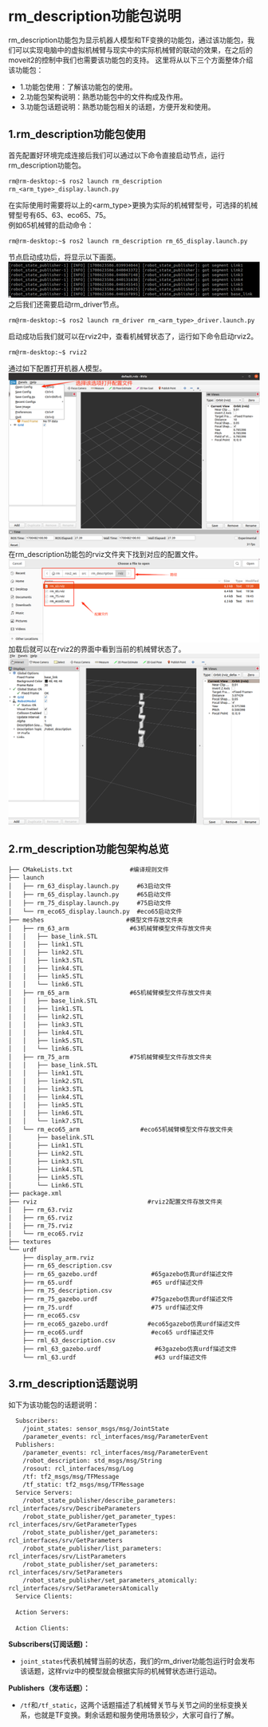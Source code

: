 # rm_description功能包说明

rm_description功能包为显示机器人模型和TF变换的功能包，通过该功能包，我们可以实现电脑中的虚拟机械臂与现实中的实际机械臂的联动的效果，在之后的moveit2的控制中我们也需要该功能包的支持。
这里将从以下三个方面整体介绍该功能包：

* 1.功能包使用：了解该功能包的使用。
* 2.功能包架构说明：熟悉功能包中的文件构成及作用。
* 3.功能包话题说明：熟悉功能包相关的话题，方便开发和使用。

## 1.rm_description功能包使用

首先配置好环境完成连接后我们可以通过以下命令直接启动节点，运行rm_description功能包。  

```
rm@rm-desktop:~$ ros2 launch rm_description rm_<arm_type>_display.launch.py
```

在实际使用时需要将以上的<arm_type>更换为实际的机械臂型号，可选择的机械臂型号有65、63、eco65、75。  
例如65机械臂的启动命令：

```
rm@rm-desktop:~$ ros2 launch rm_description rm_65_display.launch.py
```

节点启动成功后，将显示以下画面。  
![image](doc/rm_description2.png)
之后我们还需要启动rm_driver节点。

```
rm@rm-desktop:~$ ros2 launch rm_driver rm_<arm_type>_driver.launch.py
```

启动成功后我们就可以在rviz2中，查看机械臂状态了，运行如下命令启动rviz2。

```
rm@rm-desktop:~$ rviz2
```

通过如下配置打开机器人模型。  
![image](doc/rm_description3.png)
在rm_description功能包的rviz文件夹下找到对应的配置文件。  
![image](doc/rm_description4.png)
加载后就可以在rviz2的界面中看到当前的机械臂状态了。  
![image](doc/rm_description1.png)

## 2.rm_description功能包架构总览

```
├── CMakeLists.txt                #编译规则文件
├── launch
│   ├── rm_63_display.launch.py     #63启动文件
│   ├── rm_65_display.launch.py     #65启动文件
│   ├── rm_75_display.launch.py     #75启动文件
│   └── rm_eco65_display.launch.py  #eco65启动文件
├── meshes                       #模型文件存放文件夹
│   ├── rm_63_arm                 #63机械臂模型文件存放文件夹
│   │   ├── base_link.STL
│   │   ├── link1.STL
│   │   ├── link2.STL
│   │   ├── link3.STL
│   │   ├── link4.STL
│   │   ├── link5.STL
│   │   └── link6.STL
│   ├── rm_65_arm                 #65机械臂模型文件存放文件夹
│   │   ├── base_link.STL
│   │   ├── link1.STL
│   │   ├── link2.STL
│   │   ├── link3.STL
│   │   ├── link4.STL
│   │   ├── link5.STL
│   │   └── link6.STL
│   ├── rm_75_arm                 #75机械臂模型文件存放文件夹
│   │   ├── base_link.STL
│   │   ├── link1.STL
│   │   ├── link2.STL
│   │   ├── link3.STL
│   │   ├── link4.STL
│   │   ├── link5.STL
│   │   ├── link6.STL
│   │   └── link7.STL
│   └── rm_eco65_arm                 #eco65机械臂模型文件存放文件夹
│       ├── baselink.STL
│       ├── Link1.STL
│       ├── Link2.STL
│       ├── Link3.STL
│       ├── Link4.STL
│       ├── Link5.STL
│       └── Link6.STL
├── package.xml
├── rviz                               #rviz2配置文件存放文件夹
│   ├── rm_63.rviz
│   ├── rm_65.rviz
│   ├── rm_75.rviz
│   └── rm_eco65.rviz
├── textures
└── urdf
    ├── display_arm.rviz
    ├── rm_65_description.csv
    ├── rm_65_gazebo.urdf               #65gazebo仿真urdf描述文件
    ├── rm_65.urdf                      #65 urdf描述文件
    ├── rm_75_description.csv
    ├── rm_75_gazebo.urdf               #75gazebo仿真urdf描述文件
    ├── rm_75.urdf                      #75 urdf描述文件
    ├── rm_eco65.csv
    ├── rm_eco65_gazebo.urdf           #eco65gazebo仿真urdf描述文件
    ├── rm_eco65.urdf                   #eco65 urdf描述文件
    ├── rml_63_description.csv
    ├── rml_63_gazebo.urdf               #63gazebo仿真urdf描述文件
    └── rml_63.urdf                      #63 urdf描述文件
```

## 3.rm_description话题说明

如下为该功能包的话题说明：

```
  Subscribers:
    /joint_states: sensor_msgs/msg/JointState
    /parameter_events: rcl_interfaces/msg/ParameterEvent
  Publishers:
    /parameter_events: rcl_interfaces/msg/ParameterEvent
    /robot_description: std_msgs/msg/String
    /rosout: rcl_interfaces/msg/Log
    /tf: tf2_msgs/msg/TFMessage
    /tf_static: tf2_msgs/msg/TFMessage
  Service Servers:
    /robot_state_publisher/describe_parameters: rcl_interfaces/srv/DescribeParameters
    /robot_state_publisher/get_parameter_types: rcl_interfaces/srv/GetParameterTypes
    /robot_state_publisher/get_parameters: rcl_interfaces/srv/GetParameters
    /robot_state_publisher/list_parameters: rcl_interfaces/srv/ListParameters
    /robot_state_publisher/set_parameters: rcl_interfaces/srv/SetParameters
    /robot_state_publisher/set_parameters_atomically: rcl_interfaces/srv/SetParametersAtomically
  Service Clients:

  Action Servers:

  Action Clients:
```

**Subscribers(订阅话题)：**

- `joint_states`代表机械臂当前的状态，我们的rm_driver功能包运行时会发布该话题，这样rviz中的模型就会根据实际的机械臂状态进行运动。

**Publishers（发布话题）：**

- `/tf`和`/tf_static`，这两个话题描述了机械臂关节与关节之间的坐标变换关系，也就是TF变换。剩余话题和服务使用场景较少，大家可自行了解。
